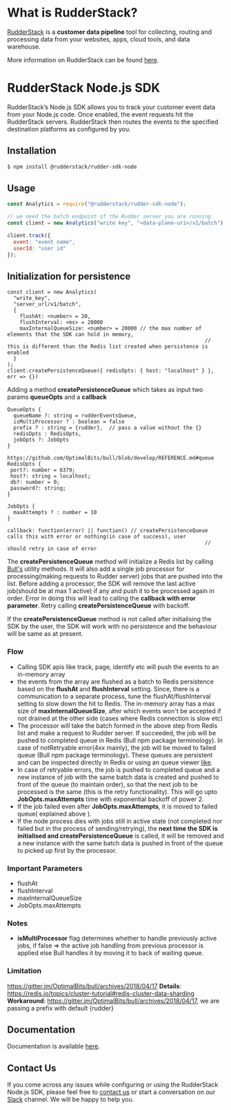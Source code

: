 # What is RudderStack?

[RudderStack](https://rudderstack.com/) is a **customer data pipeline** tool for collecting, routing and processing data from your websites, apps, cloud tools, and data warehouse.

More information on RudderStack can be found [here](https://github.com/rudderlabs/rudder-server).

# RudderStack Node.js SDK

RudderStack’s Node.js SDK allows you to track your customer event data from your Node.js code. Once enabled, the event requests hit the RudderStack servers. RudderStack then routes the events to the specified destination platforms as configured by you.

## Installation

```bash
$ npm install @rudderstack/rudder-sdk-node
```

## Usage

```js
const Analytics = require("@rudderstack/rudder-sdk-node");

// we need the batch endpoint of the Rudder server you are running
const client = new Analytics("write key", "<data-plane-uri>/v1/batch");

client.track({
  event: "event name",
  userId: "user id"
});
```

## Initialization for persistence

```
const client = new Analytics(
  "write_key",
  "server_url/v1/batch",
  {
    flushAt: <number> = 20,
    flushInterval: <ms> = 20000
    maxInternalQueueSize: <number> = 20000 // the max number of elements that the SDK can hold in memory,
                                                                // this is different than the Redis list created when persistence is enabled
  }
);
client.createPersistenceQueue({ redisOpts: { host: "localhost" } }, err => {})
```

Adding a method **createPersistenceQueue** which takes as input two params **queueOpts** and a **callback**

```
QueueOpts {
  queueName ?: string = rudderEventsQueue,
  isMultiProcessor ? : boolean = false
  prefix ? : string = {rudder},  // pass a value without the {}
  redisOpts : RedisOpts,
  jobOpts ?: JobOpts
}

https://github.com/OptimalBits/bull/blob/develop/REFERENCE.md#queue
RedisOpts {
 port?: number = 6379;
 host?: string = localhost;
 db?: number = 0;
 password?: string;
}

JobOpts {
  maxAttempts ? : number = 10
}

callback: function(error) || function() // createPersistenceQueue calls this with error or nothing(in case of success), user
                                                                // should retry in case of error

```

The **createPersistenceQueue** method will initialize a Redis list by calling [Bull's](https://github.com/OptimalBits/bull) utility methods. It will also add a single job processor for processing(making requests to Rudder server) jobs that are pushed into the list. Before adding a processor, the SDK will remove the last active job(should be at max 1 active) if any and push it to be processed again in order. Error in doing this will lead to calling the **callback with error parameter**. Retry calling **createPersistenceQueue** with backoff.

If the **createPersistenceQueue** method is not called after initialising the SDK by the user, the SDK will work with no persistence and the behaviour will be same as at present.

### Flow

- Calling SDK apis like track, page, identify etc will push the events to an in-memory array
- the events from the array are flushed as a batch to Redis persistence based on the **flushAt** and **flushInterval** setting. Since, there is a communication to a separate process, tune the flushAt/flushInterval setting to slow down the hit to Redis. The in-memory array has a max size of **maxInternalQueueSize**, after which events won't be accepted if not drained at the other side (cases where Redis connection is slow etc)
- The processor will take the batch formed in the above step from Redis list and make a request to Rudder server. If succeeded, the job will be pushed to completed queue in Redis (Bull npm package terminology). In case of notRetryable error(4xx mainly), the job will be moved to failed queue (Bull npm package terminology). These queues are persistent and can be inspected directly in Redis or using an queue viewer [like](https://github.com/vcapretz/bull-board).
- In case of retryable errors, the job is pushed to completed queue and a new instance of job with the same batch data is created and pushed to front of the queue (to maintain order), so that the next job to be processed is the same (this is the retry functionality). This will go upto **JobOpts.maxAttempts** time with exponential backoff of power 2.
- If the job failed even after **JobOpts.maxAttempts**, it is moved to failed queue( explained above ).
- If the node process dies with jobs still in active state (not completed nor failed but in the process of sending/retrying), the **next time the SDK is initialised and createPersistenceQueue** is called, it will be removed and a new instance with the same batch data is pushed in front of the queue to picked up first by the processor.

### Important Parameters

- flushAt
- flushInterval
- maxInternalQueueSize
- JobOpts.maxAttempts

### Notes

- **isMultiProcessor** flag determines whether to handle previously active jobs, if false => the active job handling from previous processor is applied else Bull handles it by moving it to back of waiting queue.

### Limitation

https://gitter.im/OptimalBits/bull/archives/2018/04/17
**Details**: https://redis.io/topics/cluster-tutorial#redis-cluster-data-sharding
**Workaround**: https://gitter.im/OptimalBits/bull/archives/2018/04/17, we are passing a prefix with default {rudder}

## Documentation

Documentation is available [here](https://docs.rudderstack.com/rudderstack-sdk-integration-guides/rudderstack-node-sdk).

## Contact Us

If you come across any issues while configuring or using the RudderStack Node.js SDK, please feel free to [contact us](https://rudderstack.com/contact/) or start a conversation on our [Slack](https://resources.rudderstack.com/join-rudderstack-slack) channel. We will be happy to help you.

